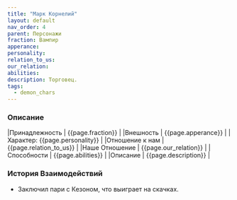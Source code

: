 ```yaml
---
title: "Марк Корнелий"
layout: default
nav_order: 4
parent: Персонажи
fraction: Вампир
apperance:
personality:
relation_to_us:
our_relation:
abilities:
description: Торговец.
tags:
  - demon_chars
---
```

### Описание

|Принадлежность | {{page.fraction}} |
|Внешность | {{page.apperance}} |
|Характер: {{page.personality}} |
|Отношение к нам | {{page.relation_to_us}} |
|Наше Отношение | {{page.our_relation}} |
|Способности | {{page.abilities}} |
|Описание | {{page.description}} |

### История Взаимодействий
- Заключил пари с Кезоном, что выиграет на скачках.